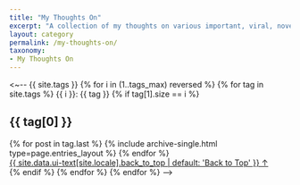 ```yaml
---
title: "My Thoughts On"
excerpt: "A collection of my thoughts on various important, viral, novel, or otherwise interesting topics of the day."
layout: category
permalink: /my-thoughts-on/
taxonomy: 
- My Thoughts On
---
```


<~-- 
{{ site.tags }}
{% for i in (1..tags_max) reversed %}
  {% for tag in site.tags %}
  {{ i }}: {{ tag }}
    {% if tag[1].size == i %}
      <section id="{{ tag[0] | slugify | downcase }}" class="taxonomy__section">
        <h2 class="archive__subtitle">{{ tag[0] }}</h2>
        <div class="entries-{{ page.entries_layout | default: 'list' }}">
          {% for post in tag.last %}
            {% include archive-single.html type=page.entries_layout %}
          {% endfor %}
        </div>
        <a href="#page-title" class="back-to-top">{{ site.data.ui-text[site.locale].back_to_top | default: 'Back to Top' }} &uarr;</a>
      </section>
    {% endif %}
  {% endfor %}
{% endfor %}
-->